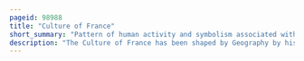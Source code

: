 ```yaml
---
pageid: 98988
title: "Culture of France"
short_summary: "Pattern of human activity and symbolism associated with France and its people"
description: "The Culture of France has been shaped by Geography by historical Events and by foreign and internal Forces and Groups. Paris has since the 17th Century played an important Role as a Centre of high Culture Worldwide since the 19th Century. From the late 19th Century, France has also played an important Role in Cinema, Fashion, Cuisine, Literature, Technology, the social Sciences, and Mathematics. The Importance of french Culture has waxed and waned over the Centuries depending on its economic political and military Importance. Its Culture Today is marked by great regional and socioeconomic Differences and strong Unifying Tendencies. In 2014 a global Opinion Poll by the Bbc showed France as the Country with the fourth most positive Influence in the World."
---
```


